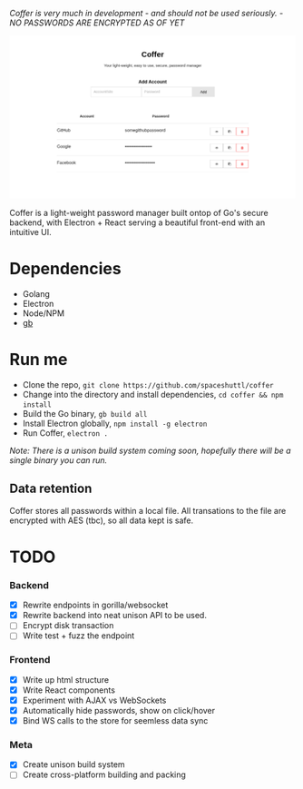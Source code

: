 *Coffer is very much in development - and should not be used seriously. - NO PASSWORDS ARE ENCRYPTED AS OF YET*

![](screenshot.jpg)

Coffer is a light-weight password manager built ontop of Go's secure backend, with Electron + React serving a beautiful front-end with an  intuitive UI.

# Dependencies
- Golang
- Electron
- Node/NPM
- [gb](https://getgb.io)

# Run me
- Clone the repo, `git clone https://github.com/spaceshuttl/coffer`
- Change into the directory and install dependencies, `cd coffer && npm install`
- Build the Go binary, `gb build all`
- Install Electron globally, `npm install -g electron`
- Run Coffer, `electron .`

*Note: There is a unison build system coming soon, hopefully there will be a single binary you can run.*

## Data retention
Coffer stores all passwords within a local file. All transations to the file are encrypted with AES (tbc), so all data kept is safe.

# TODO

### Backend
- [X] Rewrite endpoints in gorilla/websocket
- [X] Rewrite backend into neat unison API to be used.
- [ ] Encrypt disk transaction
- [ ] Write test + fuzz the endpoint

### Frontend
- [X] Write up html structure
- [X] Write React components
- [X] Experiment with AJAX vs WebSockets
- [X] Automatically hide passwords, show on click/hover
- [X] Bind WS calls to the store for seemless data sync

### Meta
- [X] Create unison build system
- [ ] Create cross-platform building and packing

